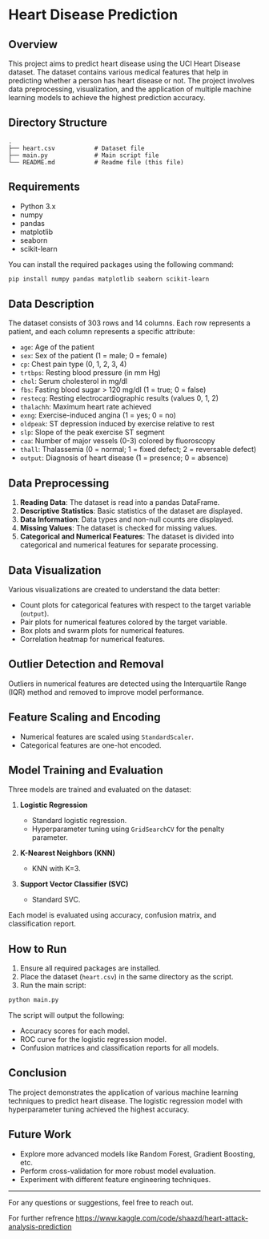 # Heart Disease Prediction

## Overview

This project aims to predict heart disease using the UCI Heart Disease dataset. The dataset contains various medical features that help in predicting whether a person has heart disease or not. The project involves data preprocessing, visualization, and the application of multiple machine learning models to achieve the highest prediction accuracy.

## Directory Structure

```
.
├── heart.csv           # Dataset file
├── main.py             # Main script file
└── README.md           # Readme file (this file)
```

## Requirements

- Python 3.x
- numpy
- pandas
- matplotlib
- seaborn
- scikit-learn

You can install the required packages using the following command:

```sh
pip install numpy pandas matplotlib seaborn scikit-learn
```

## Data Description

The dataset consists of 303 rows and 14 columns. Each row represents a patient, and each column represents a specific attribute:

- `age`: Age of the patient
- `sex`: Sex of the patient (1 = male; 0 = female)
- `cp`: Chest pain type (0, 1, 2, 3, 4)
- `trtbps`: Resting blood pressure (in mm Hg)
- `chol`: Serum cholesterol in mg/dl
- `fbs`: Fasting blood sugar > 120 mg/dl (1 = true; 0 = false)
- `restecg`: Resting electrocardiographic results (values 0, 1, 2)
- `thalachh`: Maximum heart rate achieved
- `exng`: Exercise-induced angina (1 = yes; 0 = no)
- `oldpeak`: ST depression induced by exercise relative to rest
- `slp`: Slope of the peak exercise ST segment
- `caa`: Number of major vessels (0-3) colored by fluoroscopy
- `thall`: Thalassemia (0 = normal; 1 = fixed defect; 2 = reversable defect)
- `output`: Diagnosis of heart disease (1 = presence; 0 = absence)

## Data Preprocessing

1. **Reading Data**: The dataset is read into a pandas DataFrame.
2. **Descriptive Statistics**: Basic statistics of the dataset are displayed.
3. **Data Information**: Data types and non-null counts are displayed.
4. **Missing Values**: The dataset is checked for missing values.
5. **Categorical and Numerical Features**: The dataset is divided into categorical and numerical features for separate processing.

## Data Visualization

Various visualizations are created to understand the data better:
- Count plots for categorical features with respect to the target variable (`output`).
- Pair plots for numerical features colored by the target variable.
- Box plots and swarm plots for numerical features.
- Correlation heatmap for numerical features.

## Outlier Detection and Removal

Outliers in numerical features are detected using the Interquartile Range (IQR) method and removed to improve model performance.

## Feature Scaling and Encoding

- Numerical features are scaled using `StandardScaler`.
- Categorical features are one-hot encoded.

## Model Training and Evaluation

Three models are trained and evaluated on the dataset:

1. **Logistic Regression**
   - Standard logistic regression.
   - Hyperparameter tuning using `GridSearchCV` for the penalty parameter.

2. **K-Nearest Neighbors (KNN)**
   - KNN with K=3.

3. **Support Vector Classifier (SVC)**
   - Standard SVC.

Each model is evaluated using accuracy, confusion matrix, and classification report.

## How to Run

1. Ensure all required packages are installed.
2. Place the dataset (`heart.csv`) in the same directory as the script.
3. Run the main script:

```sh
python main.py
```

The script will output the following:
- Accuracy scores for each model.
- ROC curve for the logistic regression model.
- Confusion matrices and classification reports for all models.

## Conclusion

The project demonstrates the application of various machine learning techniques to predict heart disease. The logistic regression model with hyperparameter tuning achieved the highest accuracy.

## Future Work

- Explore more advanced models like Random Forest, Gradient Boosting, etc.
- Perform cross-validation for more robust model evaluation.
- Experiment with different feature engineering techniques.

---

For any questions or suggestions, feel free to reach out.

For further refrence https://www.kaggle.com/code/shaazd/heart-attack-analysis-prediction
